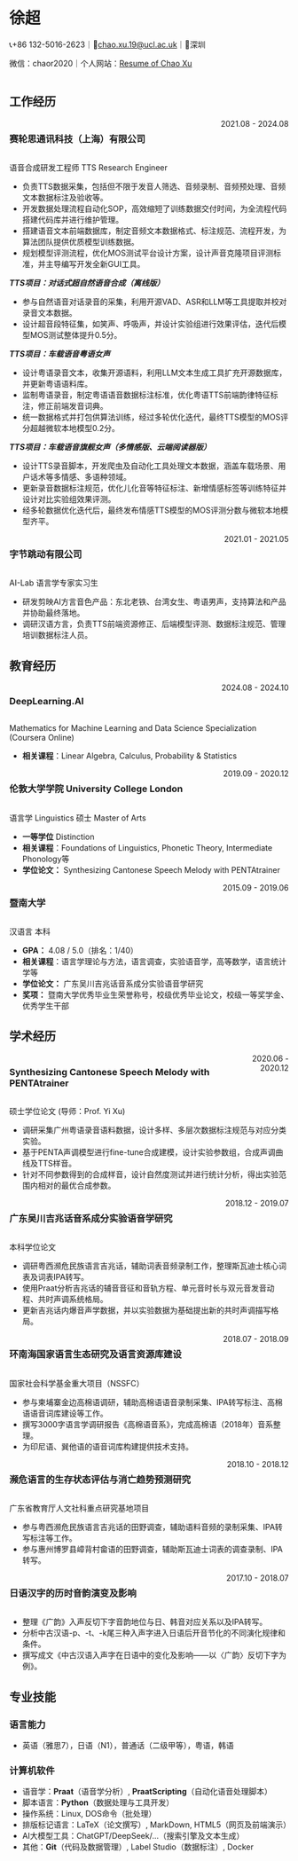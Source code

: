 <div class="header" style="display: flex">
  <div class="info">
    <h1>徐超</h1>
    <p>📞+86 132-5016-2623&#65372;📩<a href="mailto:chao.xu.19@ucl.ac.uk">chao.xu.19@ucl.ac.uk</a>&#65372;📍深圳</p>
    <p>微信：chaor2020&#65372;个人网站：<a href="https://chaoxu2020.github.io/">Resume of Chao Xu</a></p>
  </div>
</div>


## 工作经历

<div style="display: flex; justify-content: space-between;">
    <h3>赛轮思通讯科技（上海）有限公司</h3> <span style="text-align: right">2021.08 - 2024.08</span>
</div>

语音合成研发工程师 TTS Research Engineer
- 负责TTS数据采集，包括但不限于发音人筛选、音频录制、音频预处理、音频文本数据标注及验收等。
- 开发数据处理流程自动化SOP，高效缩短了训练数据交付时间，为全流程代码搭建代码库并进行维护管理。
- 搭建语音文本前端数据库，制定音频文本数据格式、标注规范、流程开发，为算法团队提供优质模型训练数据。
- 规划模型评测流程，优化MOS测试平台设计方案，设计声音克隆项目评测标准，并主导编写开发全新GUI工具。
<!-- - 累计参与了7个中文TTS项目的数据开发及产品发布；
- 主要参与项目：对话式超自然语音合成，车载语音粤语女声，车载语音旗舰女声（多情感版、云端阅读器版）。 -->
***TTS项目：对话式超自然语音合成（离线版）***
- 参与自然语音对话录音的采集，利用开源VAD、ASR和LLM等工具提取并校对录音文本数据。
- 设计超音段特征集，如笑声、呼吸声，并设计实验组进行效果评估，迭代后模型MOS测试整体提升0.5分。

***TTS项目：车载语音粤语女声***
- 设计粤语录音文本，收集开源语料，利用LLM文本生成工具扩充开源数据库，并更新粤语语料库。
- 监制粤语录音，制定粤语语音数据标注标准，优化粤语TTS前端韵律特征标注，修正前端发音词典。
- 统一数据格式并打包供算法训练，经过多轮优化迭代，最终TTS模型的MOS评分超越微软本地模型0.2分。

***TTS项目：车载语音旗舰女声（多情感版、云端阅读器版）***
- 设计TTS录音脚本，开发爬虫及自动化工具处理文本数据，涵盖车载场景、用户话术等多情感、多语种领域。
- 更新录音数据标注规范，优化儿化音等特征标注、新增情感标签等训练特征并设计对比实验组效果评测。
- 经多轮数据优化迭代后，最终发布情感TTS模型的MOS评测分数与微软本地模型齐平。


<div style="display: flex; justify-content: space-between;">
    <h3>字节跳动有限公司</h3> <span style="text-align: right">2021.01 - 2021.05</span>
</div>

AI-Lab 语言学专家实习生
- 研发剪映AI方言音色产品：东北老铁、台湾女生、粤语男声，支持算法和产品并协助最终落地。
- 调研汉语方言，负责TTS前端资源修正、后端模型评测、数据标注规范、管理培训数据标注人员。

## 教育经历

<div style="display: flex; justify-content: space-between;">
    <h3>DeepLearning.AI</h3> <span style="text-align: right">2024.08 - 2024.10</span>
</div>

Mathematics for Machine Learning and Data Science Specialization (Coursera Online)
- **相关课程**：Linear Algebra, Calculus, Probability & Statistics

<div style="display: flex; justify-content: space-between;">
    <h3>伦敦大学学院 University College London</h3> <span style="text-align: right">2019.09 - 2020.12</span>
</div>

语言学 Linguistics 硕士 Master of Arts

- **一等学位**  Distinction
- **相关课程**：Foundations of Linguistics, Phonetic Theory, Intermediate Phonology等
- **学位论文：** Synthesizing Cantonese Speech Melody with PENTAtrainer

<div style="display: flex; justify-content: space-between;">
    <h3>暨南大学</h3> <span style="text-align: right">2015.09 - 2019.06</span>
</div>

汉语言 本科

- **GPA：** 4.08 / 5.0（排名：1/40）
- **相关课程**：语言学理论与方法，语言调查，实验语音学，高等数学，语言统计学等
- **学位论文：** 广东吴川吉兆话音系成分实验语音学研究
- **奖项：** 暨南大学优秀毕业生荣誉称号，校级优秀毕业论文，校级一等奖学金、优秀学生干部


<!-- ## 项目经历

<div style="display: flex; justify-content: space-between;">
    <h3>对话式超自然语音合成（离线版）</h3> <span style="text-align: right">2024.05 - 2024.08</span>
</div>

- 参与自然语音对话录音的采集，利用开源VAD、ASR和LLM等工具提取并校对录音文本数据。
- 设计超音段语音训练特征集，如笑声、呼吸声，对录音数据进行分类标注，并设计多重实验组进行效果评估。

<div style="display: flex; justify-content: space-between;">
    <h3>车载语音粤语女声</h3> <span style="text-align: right">2023.12 - 2024.05</span>
</div>

- 设计粤语录音文本，收集并清洗开源粤语语料，利用LLM工具改写普通话文本以扩充粤语语料库。
- 监制粤语录音，标注粤语语音数据，优化后端粤语韵律特征标注，并修正前端粤语词典发音。
- 统一数据格式并打包供算法训练，经过多轮优化迭代，最终TTS模型的MOS评分超越微软本地模型。

<br>

<div style="display: flex; justify-content: space-between;">
    <h3>车载语音旗舰女声（多情感版、云端阅读器版）</h3> <span style="text-align: right">2022.03 - 2022.10</span>
</div>

- 设计TTS录音脚本，爬虫收集并清洗文本数据，涵盖车载场景、用户话术和多情感等中英文领域。
- 更新录音数据标注规范，优化儿化音等特征标注、新增情感标签等训练特征并设计对比实验组效果评测。
- 为算法团队提供后端模型训练数据，经多轮数据优化迭代后最终发布情感TTS模型的MOS评测分数与微软齐平。


 -->
## 学术经历

<div style="display: flex; justify-content: space-between;">
    <h3>Synthesizing Cantonese Speech Melody with PENTAtrainer</h3> <span style="text-align: right">2020.06 - 2020.12</span>
</div>

硕士学位论文 (导师：Prof. Yi Xu)

- 调研采集广州粤语录音语料数据，设计多样、多层次数据标注规范与对应分类实验。
- 基于PENTA声调模型进行fine-tune合成建模，设计实验参数组，合成声调曲线及TTS样音。
- 针对不同参数得到的合成样音，设计自然度测试并进行统计分析，得出实验范围内相对的最优合成参数。

<div style="display: flex; justify-content: space-between;">
    <h3>广东吴川吉兆话音系成分实验语音学研究</h3> <span style="text-align: right">2018.12 - 2019.07</span>
</div>

本科学位论文

- 调研粤西濒危民族语言吉兆话，辅助词表音频录制工作，整理斯瓦迪士核心词表及词表IPA转写。
- 使用Praat分析吉兆话的辅音音征和音轨方程、单元音时长与双元音发音动程、共时声调系统格局。
- 更新吉兆话内爆音声学数据，并以实验数据为基础提出新的共时声调描写格局。

<div style="display: flex; justify-content: space-between;">
    <h3>环南海国家语言生态研究及语言资源库建设</h3> <span style="text-align: right">2018.07 - 2018.09</span>
</div>

国家社会科学基⾦重⼤项⽬（NSSFC）

- 参与柬埔寨⾦边⾼棉语调研，辅助⾼棉语语⾳录制采集、IPA转写标注、⾼棉语语⾳词库建设等工作。
- 撰写3000字语⾔学调研报告《⾼棉语⾳系》，完成⾼棉语（2018年）⾳系整理。
- 为印尼语、巽他语的语⾳词库构建提供技术⽀持。

<div style="display: flex; justify-content: space-between;">
    <h3>濒危语⾔的⽣存状态评估与消亡趋势预测研究</h3> <span style="text-align: right">2018.10 - 2018.12</span>
</div>

⼴东省教育厅⼈⽂社科重点研究基地项⽬

- 参与粤西濒危⺠族语⾔吉兆话的田野调查，辅助语料⾳频的录制采集、IPA转写标注等工作。
- 参与惠州博罗县嶂背村畲语的田野调查，辅助斯瓦迪士词表的调查录制、IPA转写。

<div style="display: flex; justify-content: space-between;">
    <h3>⽇语汉字的历时⾳韵演变及影响</h3> <span style="text-align: right">2017.10 - 2018.07</span>
</div>

- 整理《⼴韵》⼊声反切下字⾳韵地位与⽇、韩⾳对应关系以及IPA转写。
- 分析中古汉语-p、-t、-k尾三种入声字进入日语后开音节化的不同演化规律和条件。
- 撰写成文《中古汉语入声字在日语中的变化及影响——以〈广韵〉反切下字为例》。

## 专业技能

### 语言能力
- 英语（雅思7），日语（N1），普通话（二级甲等），粤语，韩语

### 计算机软件
- 语音学：**Praat**（语音学分析）, **PraatScripting**（自动化语音处理脚本）
- 脚本语言：**Python**（数据处理与工具开发）
- 操作系统：Linux, DOS命令（批处理）
- 排版标记语言：LaTeX（论文撰写）, MarkDown, HTML5（网页及前端演示）
- AI大模型工具：ChatGPT/DeepSeek/…（搜索引擎及文本生成）
- 其他：**Git**（代码及数据管理）, Label Studio（数据标注）, Docker
